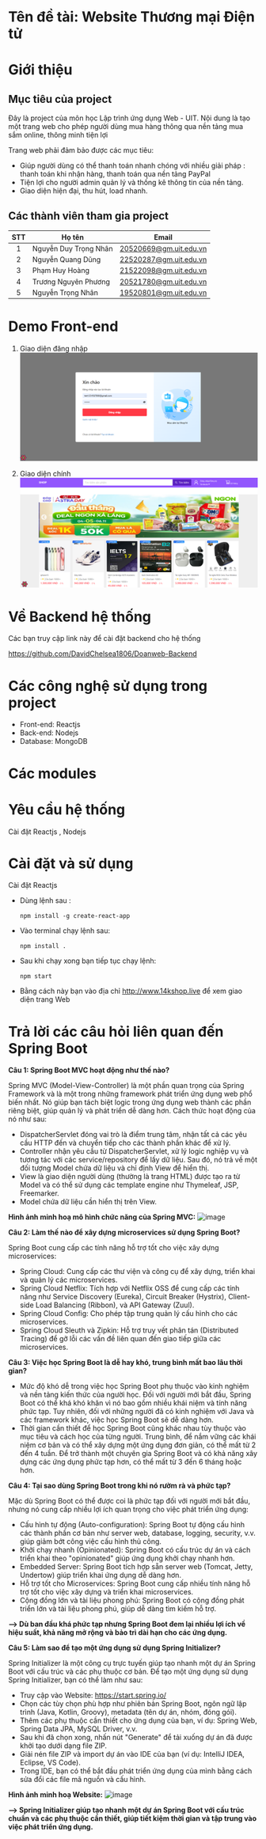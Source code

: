 # Tên đề tài: Website Thương mại Điện tử 
# Giới thiệu
## Mục tiêu của project
Đây là project của môn học Lập trình ứng dụng Web - UIT. Nội dung là tạo một trang web cho phép người dùng mua hàng thông qua nền tảng mua sắm online, thông minh tiện lợi

Trang web phải đảm bảo được các mục tiêu:
- Giúp người dùng có thể thanh toán nhanh chóng với nhiều giải pháp : thanh toán khi nhận hàng, thanh toán qua nền tảng PayPal
- Tiện lợi cho người admin quản lý và thống kê thông tin của nền tảng.
- Giao diện hiện đại, thu hút, load nhanh.
## Các thành viên tham gia project

| STT| Họ tên                   | Email                  |
|:--:|--------------------------|------------------------|
| 1  | Nguyễn Duy Trọng Nhân    | 20520669@gm.uit.edu.vn |
| 2  | Nguyễn Quang Dũng            | 22520287@gm.uit.edu.vn |
| 3  | Phạm Huy Hoàng             | 21522098@gm.uit.edu.vn |
| 4  | Trương Nguyên Phương    | 20521780@gm.uit.edu.vn |
| 5  | Nguyễn Trọng Nhân         | 19520801@gm.uit.edu.vn |



# Demo Front-end
1. Giao diện đăng nhập
![signinpage](https://github.com/xina99999/Doanweb/blob/master/giaodiendangnhap.png)

2. Giao diện chính
![mainpage_1](https://github.com/xina99999/Doanweb/blob/master/giaodienchinh.png)


# Về Backend hệ thống 
Các bạn truy cập link này để cài đặt backend cho hệ thống

https://github.com/DavidChelsea1806/Doanweb-Backend 
# Các công nghệ sử dụng trong project
- Front-end: Reactjs
- Back-end: Nodejs
- Database: MongoDB 
# Các modules

# Yêu cầu hệ thống
Cài đặt Reactjs , Nodejs 

# Cài đặt và sử dụng
Cài đặt Reactjs 
 - Dùng lệnh sau :
     ```
    npm install -g create-react-app
     ```
 - Vào terminal chạy lệnh sau:
    ```
    npm install .
    ```
 - Sau khi chạy xong bạn tiếp tục chạy lệnh:
    ```
    npm start
    ```
 - Bằng cách này bạn vào địa chỉ http://www.14kshop.live để xem giao diện trang Web
# Trả lời các câu hỏi liên quan đến Spring Boot
**Câu 1: Spring Boot MVC hoạt động như thế nào?** 

Spring MVC (Model-View-Controller) là một phần quan trọng của Spring Framework và là một trong những framework phát triển ứng dụng web phổ biến nhất. Nó giúp bạn tách biệt logic trong ứng dụng web thành các phần riêng biệt, giúp quản lý và phát triển dễ dàng hơn. Cách thức hoạt động của nó như sau:  
+	DispatcherServlet đóng vai trò là điểm trung tâm, nhận tất cả các yêu cầu HTTP đến và chuyển tiếp cho các thành phần khác để xử lý. 
+ Controller nhận yêu cầu từ DispatcherServlet, xử lý logic nghiệp vụ và tương tác với các service/repository để lấy dữ liệu. Sau đó, nó trả về một đối tượng Model chứa dữ liệu và chỉ định View để hiển thị.
+ View là giao diện người dùng (thường là trang HTML) được tạo ra từ Model và có thể sử dụng các template engine như Thymeleaf, JSP, Freemarker. 
+ Model chứa dữ liệu cần hiển thị trên View. 

**Hình ảnh minh hoạ mô hình chức năng của Spring MVC:**
![image](https://github.com/xina99999/Doanweb/assets/162609209/295b2aeb-a337-44d0-ba0a-719e044deefa)

**Câu 2: Làm thế nào để xây dựng microservices sử dụng Spring Boot?** 

Spring Boot cung cấp các tính năng hỗ trợ tốt cho việc xây dựng microservices:
-	Spring Cloud: Cung cấp các thư viện và công cụ để xây dựng, triển khai và quản lý các microservices.
-	Spring Cloud Netflix: Tích hợp với Netflix OSS để cung cấp các tính năng như Service Discovery (Eureka), Circuit Breaker (Hystrix), Client-side Load Balancing (Ribbon), và API Gateway (Zuul).
-	Spring Cloud Config: Cho phép tập trung quản lý cấu hình cho các microservices.
-	Spring Cloud Sleuth và Zipkin: Hỗ trợ truy vết phân tán (Distributed Tracing) để gỡ lỗi các vấn đề liên quan đến giao tiếp giữa các microservices.

**Câu 3: Việc học Spring Boot là dễ hay khó, trung bình mất bao lâu thời gian?** 

-	Mức độ khó dễ trong việc học Spring Boot phụ thuộc vào kinh nghiệm và nền tảng kiến thức của người học. Đối với người mới bắt đầu, Spring Boot có thể khá khó khăn vì nó bao gồm nhiều khái niệm và tính năng phức tạp. Tuy nhiên, đối với những người đã có kinh nghiệm với Java và các framework khác, việc học Spring Boot sẽ dễ dàng hơn.
-	Thời gian cần thiết để học Spring Boot cũng khác nhau tùy thuộc vào mục tiêu và cách học của từng người. Trung bình, để nắm vững các khái niệm cơ bản và có thể xây dựng một ứng dụng đơn giản, có thể mất từ 2 đến 4 tuần. Để trở thành một chuyên gia Spring Boot và có khả năng xây dựng các ứng dụng phức tạp hơn, có thể mất từ 3 đến 6 tháng hoặc hơn. 

**Câu 4: Tại sao dùng Spring Boot trong khi nó rườm rà và phức tạp?**  

Mặc dù Spring Boot có thể được coi là phức tạp đối với người mới bắt đầu, nhưng nó cung cấp nhiều lợi ích quan trọng cho việc phát triển ứng dụng:
-	Cấu hình tự động (Auto-configuration): Spring Boot tự động cấu hình các thành phần cơ bản như server web, database, logging, security, v.v. giúp giảm bớt công việc cấu hình thủ công.
-	Khởi chạy nhanh (Opinionated): Spring Boot có cấu trúc dự án và cách triển khai theo "opinionated" giúp ứng dụng khởi chạy nhanh hơn.
-	Embedded Server: Spring Boot tích hợp sẵn server web (Tomcat, Jetty, Undertow) giúp triển khai ứng dụng dễ dàng hơn.
-	Hỗ trợ tốt cho Microservices: Spring Boot cung cấp nhiều tính năng hỗ trợ tốt cho việc xây dựng và triển khai microservices.
-	Cộng đồng lớn và tài liệu phong phú: Spring Boot có cộng đồng phát triển lớn và tài liệu phong phú, giúp dễ dàng tìm kiếm hỗ trợ. 

**--> Dù ban đầu khá phức tạp nhưng Spring Boot đem lại nhiều lợi ích về hiệu suất, khả năng mở rộng và bảo trì dài hạn cho các ứng dụng.**

**Câu 5: Làm sao để tạo một ứng dụng sử dụng Spring Initializer?** 

Spring Initializer là một công cụ trực tuyến giúp tạo nhanh một dự án Spring Boot với cấu trúc và các phụ thuộc cơ bản. Để tạo một ứng dụng sử dụng Spring Initializer, bạn có thể làm như sau:
-	Truy cập vào Website: https://start.spring.io/
-	Chọn các tùy chọn phù hợp như phiên bản Spring Boot, ngôn ngữ lập trình (Java, Kotlin, Groovy), metadata (tên dự án, nhóm, đóng gói).
-	Thêm các phụ thuộc cần thiết cho ứng dụng của bạn, ví dụ: Spring Web, Spring Data JPA, MySQL Driver, v.v.
-	Sau khi đã chọn xong, nhấn nút "Generate" để tải xuống dự án đã được khởi tạo dưới dạng file ZIP.
-	Giải nén file ZIP và import dự án vào IDE của bạn (ví dụ: IntelliJ IDEA, Eclipse, VS Code).
-	Trong IDE, bạn có thể bắt đầu phát triển ứng dụng của mình bằng cách sửa đổi các file mã nguồn và cấu hình.

**Hình ảnh minh hoạ Website:**
![image](https://github.com/xina99999/Doanweb/assets/162609209/63af40cd-2334-4d65-ae5e-f0f0a4d40ffc)

**--> Spring Initializer giúp tạo nhanh một dự án Spring Boot với cấu trúc chuẩn và các phụ thuộc cần thiết, giúp tiết kiệm thời gian và tập trung vào việc phát triển ứng dụng.**


